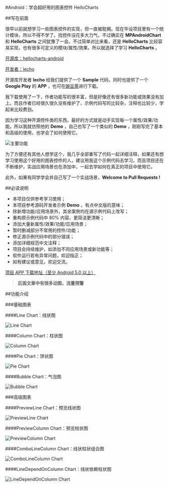 #Android：学会超好用的图表控件 HelloCharts

##写在前面

很早以前就想学习一些图表控件的实现，但一直被耽搁。现在毕设项目里有一个统计模块，所以不得不学了。找控件没花多大力气，不过确实在 **MPAndroidChart** 和 **HelloCharts** 之间犹豫了一会。不过简单对比来看，还是 **HelloCharts** 比较容易实现，也有很多可定义的模块/属性/效果。所以就选择了学习 **HelloCharts** 。

[开源库：hellocharts-android](https://github.com/lecho/hellocharts-android)

[开发者：lecho](https://github.com/lecho)

开源库开发者 **lecho** 给我们提供了一个 **Sample** 代码，同时也提供了一个 **Google Play** 的 **APP** ，也可在[豌豆荚](http://www.wandoujia.com/search?key=HelloCharts)进行下载。

我下载使用了一下，作者功能写的很丰富，但是好像还有很多新功能或效果没有加上。而且作者已经很久很久没有维护了，示例代码写的比较杂，注释也比较少，学起来比较费劲。

因为学习这种开源控件类的东西，最好的方式就是动手实现每一个属性/效果/功能。所以我就仿照他的 **Demo** ，自己也写了一个类似的 **Demo** ，刚刚写完了基本和高级的使用，也学会了如何使用它。

![主要功能](http://www.iamxiarui.com/wp-content/uploads/2016/09/main.gif)

为了方便还有其他人想学这个，我几乎全部重写了代码一起详细注释，如果还有想学习使用这个好用的图表控件的人，建议用我这个示例代码去学习，而且项目还在不断维护，实战应用场景也在添加中，一起去学如何在真正的项目中使用它。

此外，如果有同学学会并自己写了一个实战场景，**Welcome to Pull Requests !**

##必读说明

* 本项目仅供参考学习使用；
* 本项目参考源码开发者示例 **Demo** ，有点中文版的意味；
* 除新增功能/应用场景外，其余案例均在源示例代码上改写；
* 重构原示例代码中 80% 内容，更简洁更清晰；
* 添加大量新属性/效果/功能/应用场景；
* 暂时删减部分不常用的控件/功能；
* 修正源示例代码中的部分错误；
* 添加详细规范中文注释；
* 项目会持续维护，如添加不同应用场景或新功能等；
* 软件运行若有异常问题，欢迎指正；
* 如有建议或意见，欢迎交流。

[项目 APP 下载地址（至少 Android 5.0 以上）](http://www.iamxiarui.com/?dl_id=2)

> **后面文章中有很多动图，流量预警**

##功能介绍

###基础图表

####Line Chart：线状图

![Line Chart](http://www.iamxiarui.com/wp-content/uploads/2016/09/line_chart.gif)

####Column Chart：柱状图

![Column Chart](http://www.iamxiarui.com/wp-content/uploads/2016/09/column_chart.gif)

####Pie Chart：饼状图

![Pie Chart](http://www.iamxiarui.com/wp-content/uploads/2016/09/pie_chart.gif)

####Bubble Chart：气泡图

![Bubble Chart](http://www.iamxiarui.com/wp-content/uploads/2016/09/bubble_chart.gif)

###高级图表

####PreviewLine Chart：预览线状图

![PreviewLine Chart](http://www.iamxiarui.com/wp-content/uploads/2016/09/pre_line_chart.gif)


####PreviewColumn Chart：预览柱状图

![PreviewColumn Chart](http://www.iamxiarui.com/wp-content/uploads/2016/09/pre_column_chart.gif)


####ComboLineColumn Chart：线状柱状组合图

![ComboLineColumn Chart](http://www.iamxiarui.com/wp-content/uploads/2016/09/combo_chart.gif)

####LineDependOnColumn Chart：线状依赖柱状图

![LineDependOnColumn Chart](http://www.iamxiarui.com/wp-content/uploads/2016/09/depend_on.gif)
